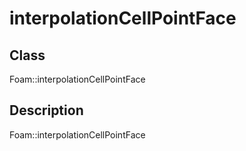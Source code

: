 # interpolationCellPointFace 
## Class
Foam::interpolationCellPointFace

## Description
Foam::interpolationCellPointFace


